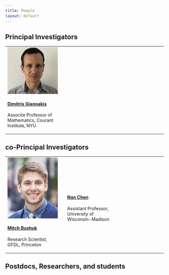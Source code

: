 ```yaml
---
title: People
layout: default
---
```


## Principal Investigators

<table class="fixed">
  <col width="200"/>
  <col width="200"/>
  <col width="200"/>
  <tr>
      <td> <!-- Dimitris Giannakis -->
          <div class="card" style="width: 10rem;">
            <a href="https://cims.nyu.edu/~dimitris/" title="" class="card-image hover-overlay" target="_blank">
            <img src="images/team/dimitris_small.png" alt="" class="img-responsive">
            </a>  
            <div class="card-text">
              <h4><a href="https://cims.nyu.edu/~dimitris/" target="_blank">Dimitris Giannakis</a></h4>
              <div class="card-desription">
                <p>Associte Professor of Mathematics, Courant Institute, NYU</p>
              </div>
            </div>
          </div>
      </td>
  </tr>
</table>

## co-Principal Investigators

<table class="fixed">
  <col width="200"/>
  <col width="200"/>
  <col width="200"/>
  <tr>
      <td> <!-- Mitch Bushuk -->
          <div class="card" style="width: 10rem;">
            <a href="https://www.gfdl.noaa.gov/mitch-bushuk/" title="" class="card-image hover-overlay" target="_blank">
            <img src="images/team/bushuk.png" alt="" class="img-responsive">
            </a>  
            <div class="card-text">
              <h4><a href="https://www.gfdl.noaa.gov/mitch-bushuk/" target="_blank">Mitch Bushuk</a></h4>
              <div class="card-desription">
                <p>Research Scientist, GFDL, Princeton</p>
              </div>
            </div>
          </div>
      </td>
      <td> <!-- Nan Chen -->
          <div class="card" style="width: 10rem;">
            <a href="https://www.math.wisc.edu/~chennan/" title="" class="card-image hover-overlay" target="_blank">
            <img src="images/team/chen.jpeg" alt="" class="img-responsive">
            </a>  
            <div class="card-text">
              <h4><a href="https://www.math.wisc.edu/~chennan/" target="_blank">Nan Chen</a></h4>
              <div class="card-desription">
                <p>Assistant Professor, University of Wisconsin-Madison</p>
              </div>
            </div>
          </div>
      </td>
  </tr>
</table>

## Postdocs, Researchers, and students

